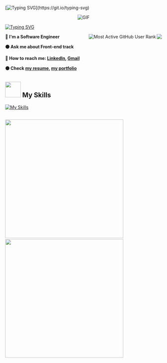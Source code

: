 [![Typing SVG](https://readme-typing-svg.herokuapp.com?font=Roboto&color=6622cc&size=35&width=500&lines=Hello+There+👋;Nice+to+meet+you...)](https://git.io/typing-svg)
 <div align="center" width="50">
  <img align="center" alt="GIF" src="https://media.giphy.com/media/836HiJc7pgzy8iNXCn/giphy.gif" />
</div>

[![Typing SVG](https://readme-typing-svg.herokuapp.com?font=Karla&size=30&duration=5000&pause=800&color=6622cc&background=E4E4E400&width=435&lines=Hello+There;I'm+a+Full-Stack+Web+Developer)](https://git.io/typing-svg)

<img src="https://komarev.com/ghpvc/?username=Bondok6" align="right"/><img src="https://enzjb729uoc89sx.m.pipedream.net" alt="Most Active GitHub User Rank" align="right"> 


**🔵 I'm a Software Engineer**   

**🟠 Ask me about Front-end track**

**🔵 How to reach me: [LinkedIn](https://www.linkedin.com/in/kyrillos-hany/), <a href="mailto:kyrilloshany99@gmail.com" target="_blanck"> Gmail </a>**

**🟠 Check [my resume](https://docs.google.com/document/d/1rkT_79Hb5qYM3IEzFmh1VZJxqEaDohz1gZBjnTkI1Jw/edit?usp=sharing), [my portfolio](https://kyrillos-portfolio.vercel.app/)**

<!-- **🟠 I’m currently code reviewer at** ![](https://img.shields.io/badge/Microverse-blueviolet) -->

## <img src="https://media.giphy.com/media/WUlplcMpOCEmTGBtBW/giphy.gif" width="50"> My Skills

[![My Skills](https://skillicons.dev/icons?i=javascript,html,css,bootstrap,webpack,regex,figma,vscode,idea,java,cpp,git,github)](https://skillicons.dev)

<br>

<div> 
  <img width="380" src="https://github-readme-stats.vercel.app/api?username=Bondok6&show_icons=true&theme=radical"/> &nbsp;
  <img width="380" src="http://github-readme-streak-stats.herokuapp.com?user=Bondok6&theme=radical&date_format=M%20j%5B%2C%20Y%5D"/>
</div>
